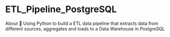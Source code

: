 # ETL_Pipeline_PostgreSQL
 About 🐘 Using Python to build a ETL data pipeline that extracts data from different sources, aggregates and loads to a Data Warehouse in PostgreSQL
